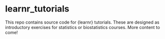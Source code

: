 # learnr_tutorials

This repo contains source code for {learnr} tutorials. These are designed as introductory exercises for statistics or biostatistics courses. More content to come!
